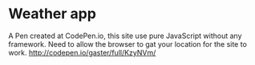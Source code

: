 # Weather app

A Pen created at CodePen.io, this site use pure JavaScript without any framework.
Need to allow the browser to gat your location for the site to work.
http://codepen.io/gaster/full/KzyNVm/
